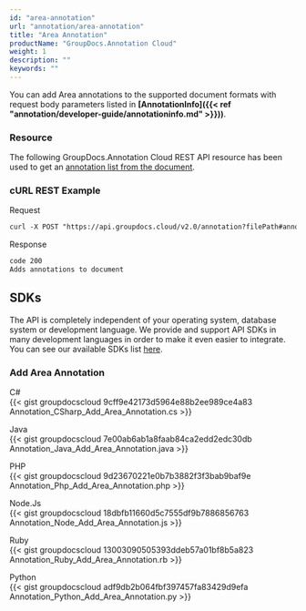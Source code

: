 ```yaml
---
id: "area-annotation"
url: "annotation/area-annotation"
title: "Area Annotation"
productName: "GroupDocs.Annotation Cloud"
weight: 1
description: ""
keywords: ""
---
```

You can add Area annotations to the supported document formats with request body parameters listed in **[AnnotationInfo]({{< ref "annotation/developer-guide/annotationinfo.md" >}}))**.

### Resource ###

The following GroupDocs.Annotation Cloud REST API resource has been used to get an [annotation list from the document](https://apireference.groupdocs.cloud/annotation/#!/Annotation/GetImport).

### cURL REST Example ###

Request

```html
curl -X POST "https://api.groupdocs.cloud/v2.0/annotation?filePath#annotationdocs%2F" -H  "accept: application/json" -H  "authorization: Bearer [Access Token]" -H  "Content-Type: application/json" -d "[  {    \"guid\": null,    \"documentGuid\": 0,    \"text\": null,    \"creatorGuid\": null,    \"creatorName\": \"Anonym A.\",    \"creatorEmail\": null,    \"box\": {      \"x\": 375.892761,      \"y\": 59.3882637,      \"width\": 88.7330551,      \"height\": 37.7290154    },    \"pageNumber\": 0,    \"annotationPosition\": {      \"x\": 852,      \"y\": 59.38826291079812    },    \"svgPath\": null,    \"type\": 1,    \"access\": null,    \"replies\": null,    \"createdOn\": \"0001-01-01T00:00:00\",    \"fontColor\": null,    \"penColor\": 1201033,    \"penWidth\": 1,    \"penStyle\": 0,    \"backgroundColor\": null,    \"fieldText\": null,    \"fontFamily\": null,    \"fontSize\": null,    \"opacity\": null,    \"angle\": null  }]"
```

Response

```html
code 200
Adds annotations to document
```

## SDKs ##

The API is completely independent of your operating system, database system or development language. We provide and support API SDKs in many development languages in order to make it even easier to integrate. You can see our available SDKs list [here](https://github.com/groupdocs-annotation-cloud).

### Add Area Annotation ###

C#  
{{< gist groupdocscloud 9cff9e42173d5964e88b2ee989ce4a83 Annotation_CSharp_Add_Area_Annotation.cs >}}

Java  
{{< gist groupdocscloud 7e00ab6ab1a8faab84ca2edd2edc30db Annotation_Java_Add_Area_Annotation.java >}}

PHP  
{{< gist groupdocscloud 9d23670221e0b7b3882f3f3bab9baf9e Annotation_Php_Add_Area_Annotation.php >}}

Node.Js  
{{< gist groupdocscloud 18dbfb11660d5c7555df9b7886856763 Annotation_Node_Add_Area_Annotation.js >}}

Ruby  
{{< gist groupdocscloud 13003090505393ddeb57a01bf8b5a823 Annotation_Ruby_Add_Area_Annotation.rb >}}

Python  
{{< gist groupdocscloud adf9db2b064fbf397457fa83429d9efa Annotation_Python_Add_Area_Annotation.py >}}
